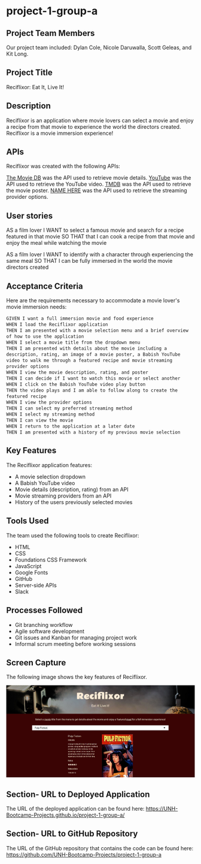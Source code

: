 # project-1-group-a

## Project Team Members

Our project team included: Dylan Cole, Nicole Daruwalla, Scott Geleas, and Kit Long.

## Project Title

Reciflixor: Eat It, Live It!

## Description

Reciflixor is an application where movie lovers can select a movie and enjoy a recipe from that movie to experience the world the directors created. Reciflixor is a movie immersion experience! 

## APIs 

Reciflixor was created with the following APIs:

[The Movie DB](https://api.themoviedb.org) was the API used to retrieve movie details. 
[YouTube](https://developers.google.com/youtube/v3) was the API used to retrieve the YouTube video. 
[TMDB](https://developers.themoviedb.org) was the API used to retrieve the movie poster. 
[NAME HERE](https://enterHERE.org) was the API used to retrieve the streaming provider options. 

## User stories

 AS a film lover 
 I WANT to select a famous movie and search for a recipe featured in that movie 
 SO THAT that I can cook a recipe from that movie and enjoy the meal while watching the movie 
 
 AS a film lover 
 I WANT to identify with a character through experiencing the same meal 
 SO THAT I can be fully immersed in the world the movie directors created
 

## Acceptance Criteria

Here are the requirements necessary to accommodate a movie lover's movie immersion needs:

```
GIVEN I want a full immersion movie and food experience
WHEN I load the Reciflixor application
THEN I am presented with a movie selection menu and a brief overview of how to use the application
WHEN I select a movie title from the dropdown menu
THEN I am presented with details about the movie including a description, rating, an image of a movie poster, a Babish YouTube video to walk me through a featured recipe and movie streaming provider options
WHEN I view the movie description, rating, and poster
THEN I can decide if I want to watch this movie or select another
WHEN I click on the Babish YouTube video play button
THEN the video plays and I am able to follow along to create the featured recipe
WHEN I view the provider options
THEN I can select my preferred streaming method
WHEN I select my streaming method
THEN I can view the movie
WHEN I return to the application at a later date
THEN I am presented with a history of my previous movie selection
```

## Key Features

The Reciflixor application features:

* A movie selection dropdown
* A Babish YouTube video 
* Movie details (description, rating) from an API
* Movie streaming providers from an API
* History of the users previously selected movies

## Tools Used

The team used the following tools to create Reciflixor:

* HTML
* CSS
* Foundations CSS Framework
* JavaScript
* Google Fonts
* GitHub
* Server-side APIs
* Slack


## Processes Followed

* Git branching workflow
* Agile software development
* Git issues and Kanban for managing project work
* Informal scrum meeting before working sessions

## Screen Capture

The following image shows the key features of Reciflixor.

![A movie lover visits Reciflixor](assets/images/reciflixor.jpg)


## Section- URL to Deployed Application

The URL of the deployed application can be found here: 
https://UNH-Bootcamp-Projects.github.io/project-1-group-a/


## Section- URL to GitHub Repository

The URL of the GitHub repository that contains the code can be found here:
https://github.com/UNH-Bootcamp-Projects/project-1-group-a

